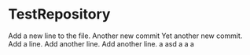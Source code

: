 # TestRepository
Add a new line to the file.
Another new commit
Yet another new commit.
Add a line.
Add another line.
Add another line.
a
asd
a
a
a
